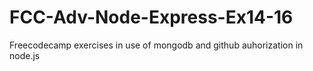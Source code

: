 # FCC-Adv-Node-Express-Ex14-16
Freecodecamp exercises in use of mongodb and github auhorization in node.js
